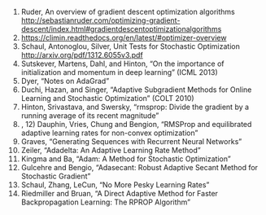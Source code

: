 1. Ruder, An overview of gradient descent optimization algorithms http://sebastianruder.com/optimizing-gradient-descent/index.html#gradientdescentoptimizationalgorithms
2. https://climin.readthedocs.org/en/latest/#optimizer-overview
3. Schaul, Antonoglou, Silver, Unit Tests for Stochastic Optimization http://arxiv.org/pdf/1312.6055v3.pdf
4. Sutskever, Martens, Dahl, and Hinton, “On the importance of initialization and momentum in deep learning” (ICML 2013)
5. Dyer, “Notes on AdaGrad”
6. Duchi, Hazan, and Singer, “Adaptive Subgradient Methods for Online Learning and Stochastic Optimization” (COLT 2010)
7. Hinton, Srivastava, and Swersky, “rmsprop: Divide the gradient by a running average of its recent magnitude”
8. , 12) Dauphin, Vries, Chung and Bengion, “RMSProp and equilibrated adaptive learning rates for non-convex optimization”
9. Graves, “Generating Sequences with Recurrent Neural Networks”
10. Zeiler, “Adadelta: An Adaptive Learning Rate Method”
11. Kingma and Ba, “Adam: A Method for Stochastic Optimization”
13. Gulcehre and Bengio, “Adasecant: Robust Adaptive Secant Method for Stochastic Gradient”
14. Schaul, Zhang, LeCun, “No More Pesky Learning Rates”
15. Riedmiller and Bruan, “A Direct Adaptive Method for Faster Backpropagation Learning: The RPROP Algorithm”
